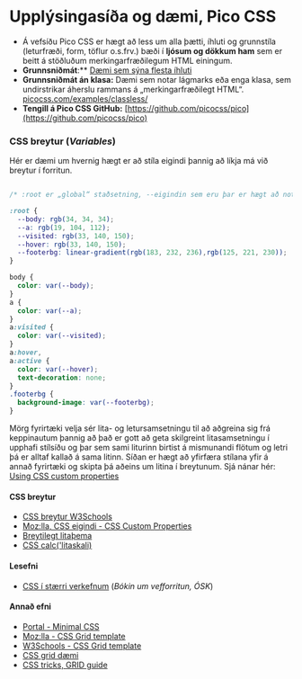# Upplýsingasíða og dæmi, Pico CSS

* Á vefsíðu Pico CSS er hægt að less um alla þætti, íhluti og grunnstíla (leturfræði, form, töflur o.s.frv.) bæði í **ljósum og dökkum ham** sem er beitt á stöðluðum merkingarfræðilegum HTML einingum.
* **Grunnsniðmát**:** [Dæmi sem sýna flesta íhluti](https://picocss.com/examples/preview/)
* **Grunnsniðmát án klasa:** Dæmi sem notar lágmarks eða enga klasa, sem undirstrikar áherslu rammans á „merkingarfræðilegt HTML“. [picocss.com/examples/classless/](https://picocss.com/examples/classless/)
* **Tengill á Pico CSS GitHub:** [https://github.com/picocss/pico](https://github.com/picocss/pico)


### CSS breytur (_Variables_)

Hér er dæmi um hvernig hægt er að stíla eigindi þannig að líkja má við breytur í forritun.   

```CSS

/* :root er „global“ staðsetning, --eigindin sem eru þar er hægt að nota í öllum stílsetningum. */

:root {
  --body: rgb(34, 34, 34);
  --a: rgb(19, 104, 112);
  --visited: rgb(33, 140, 150);
  --hover: rgb(33, 140, 150); 
  --footerbg: linear-gradient(rgb(183, 232, 236),rgb(125, 221, 230));
}

body {
  color: var(--body);
}
a {
  color: var(--a); 
}
a:visited {
  color: var(--visited); 
}
a:hover,
a:active {
  color: var(--hover);
  text-decoration: none;
}
.footerbg {
  background-image: var(--footerbg);
}

```

Mörg fyrirtæki velja sér lita- og letursamsetningu til að aðgreina sig frá keppinautum þannig að það er gott að geta skilgreint litasamsetningu í upphafi stílsíðu og þar sem sami liturinn birtist á mismunandi flötum og letri þá er alltaf kallað á sama litinn.  Síðan er hægt að yfirfæra stílana yfir á annað fyrirtæki og skipta þá aðeins um litina í breytunum.
Sjá nánar hér: [Using CSS custom properties](https://developer.mozilla.org/en-US/docs/Web/CSS/Using_CSS_custom_properties)


#### CSS breytur

* [CSS breytur W3Schools](https://www.w3schools.com/css/css3_variables.asp)
* [Moz:lla, CSS eigindi - CSS Custom Properties](https://developer.mozilla.org/en-US/docs/Web/CSS/Using_CSS_custom_properties)
* [Breytilegt litaþema](https://web.dev/articles/prefers-color-scheme)
* [CSS calc('litaskali)](https://blog.jim-nielsen.com/2021/css-relative-colors/)

#### Lesefni

* [CSS í stærri verkefnum](https://bok.vefforritun.is/22.css-verkefni) (_Bókin um vefforritun, ÓSK_)

#### Annað efni

* [Portal - Minimal CSS](https://github.com/dohliam/dropin-minimal-css)
* [Moz:lla - CSS Grid template](https://developer.mozilla.org/en-US/docs/Web/CSS/grid-template)
* [W3Schools - CSS Grid template](https://www.w3schools.com/cssref/pr_grid-template.asp)
* [CSS grid dæmi](https://gridbyexample.com/)
* [CSS tricks, GRID guide](https://css-tricks.com/snippets/css/complete-guide-grid/)
